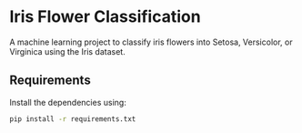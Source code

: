 # Iris Flower Classification

A machine learning project to classify iris flowers into Setosa, Versicolor, or Virginica using the Iris dataset.

## Requirements
Install the dependencies using:
```bash
pip install -r requirements.txt
